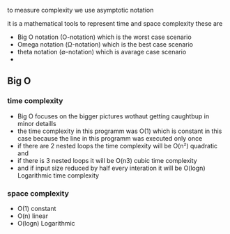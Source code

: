 to measure complexity we use asymptotic notation

it is a mathematical tools to represent time and space complexity
these are 

- Big O notation (O-notation) which is the worst case scenario
- Omega notation (Ω-notation)  which is the best case scenario
- theta notation (∅-notation) which is avarage case scenario
- 
## Big O 
### time complexity
- Big O focuses on the bigger pictures wothaut getting caughtbup in minor detaills
- the time complexity in this programm was O(1) which is constant in this case because the line in this programm was executed only once
- if there are 2 nested loops the time complexity will be O(n²) quadratic and 
- if there is 3 nested loops it will be  O(n3) cubic time complexity
- and if input size reduced by half every interation it will be O(logn)  Logarithmic time complexity

### space complexity
- O(1) constant
- O(n) linear
- O(logn) Logarithmic